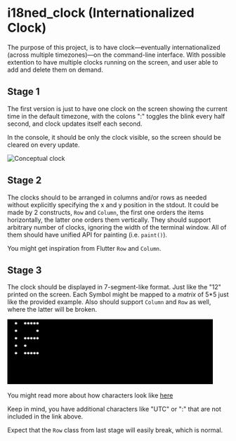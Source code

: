 # i18ned_clock (Internationalized Clock)

The purpose of this project, is to have clock—eventually internationalized (across multiple timezones)—on the command-line interface. With possible extention to have multiple clocks running on the screen, and user able to add and delete them on demand.

## Stage 1

The first version is just to have one clock on the screen showing the current time in the default timezone, with the colons ":" toggles the blink every half second, and clock updates itself each second.

In the console, it should be only the clock visible, so the screen should be cleared on every update.

![Conceptual clock](https://raw.githubusercontent.com/mohammed-io/i18ned_clock/master/clock_concept.png)


## Stage 2

The clocks should to be arranged in columns and/or rows as needed without explicitly specifying the x and y position in the stdout. It could be made by 2 constructs, `Row` and `Column`, the first one orders the items horizontally, the latter one orders them vertically. They should support arbitrary number of clocks, ignoring the width of the terminal window.
All of them should have unified API for painting (i.e. `paint()`).

You might get inspiration from Flutter `Row` and `Column`.


## Stage 3

The clock should be displayed in 7-segment-like format. Just like the "12" printed on the screen. Each Symbol might be mapped to a _matrix_ of 5\*5 just like the provided example. Also should support `Column` and `Row` as well, where the latter will be broken.

![7-Segment clock](https://raw.githubusercontent.com/mohammed-io/i18ned_clock/master/7_segment_clock.png)

You might read more about how characters look like [here](https://www.wikiwand.com/en/Seven-segment_display#/Decimal)

Keep in mind, you have additional characters like "UTC" or ":" that are not included in the link above.

Expect that the `Row` class from last stage will easily break, which is normal.
